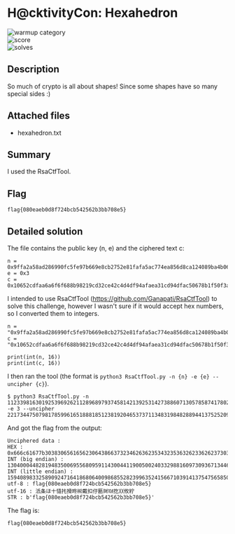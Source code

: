 # H@cktivityCon: Hexahedron
 
![warmup category](https://img.shields.io/badge/Category-Cryptography-brightgreen.svg)  
![score](https://img.shields.io/badge/Score_after_CTF-50-blue.svg)  
![solves](https://img.shields.io/badge/Solves-260-lightgrey.svg) 

## Description
So much of crypto is all about shapes! Since some shapes have so many special sides :)

## Attached files
- hexahedron.txt

## Summary
I used the RsaCtfTool.

## Flag
```
flag{080eaeb0d8f724bcb542562b3bb708e5}
```

## Detailed solution
The file contains the public key (n, e) and the ciphered text c:
```
n = 0x9ffa2a58ad286990fc5fe97b669e8cb2752e81fafa5ac774ea856d8ca124089ba4b06fe21a5d588c1dcb9602838d32cd70e50b85dec21fa79944543176c7a3b8b804ab754af2978f23b09f2905103dd5a4c748df8d9e9a079a5b38f6f69051b3c6582ebc2d2d199b3a97cb7e58af79b90fe08884626d188e194816bd51960a45
e = 0x3
c = 0x10652cdfaa6a6f6f688b98219cd32ce42c4d4df94afaea31cd94dfac50678b1f50f3ab1fd389f9998b6727ffd1a2c06ee6bde21ae85daef63fd0fa694a93f3674dc3f9ea0f2e3283a3d9897137aea12458aa3b8f96c61f3bf74a510bab7e7d8b7af52290d2621f1e06e52e6a7be4896c6465
```
I intended to use RsaCtfTool (https://github.com/Ganapati/RsaCtfTool) to solve this challenge, however I wasn't sure if it would accept hex numbers, so I converted them to integers.
```
n = "0x9ffa2a58ad286990fc5fe97b669e8cb2752e81fafa5ac774ea856d8ca124089ba4b06fe21a5d588c1dcb9602838d32cd70e50b85dec21fa79944543176c7a3b8b804ab754af2978f23b09f2905103dd5a4c748df8d9e9a079a5b38f6f69051b3c6582ebc2d2d199b3a97cb7e58af79b90fe08884626d188e194816bd51960a45"
c = "0x10652cdfaa6a6f6f688b98219cd32ce42c4d4df94afaea31cd94dfac50678b1f50f3ab1fd389f9998b6727ffd1a2c06ee6bde21ae85daef63fd0fa694a93f3674dc3f9ea0f2e3283a3d9897137aea12458aa3b8f96c61f3bf74a510bab7e7d8b7af52290d2621f1e06e52e6a7be4896c6465" 

print(int(n, 16))
print(int(c, 16))
```
I then ran the tool (the format is ```python3 RsaCtfTool.py -n {n} -e {e} --uncipher {c}```).
```
$ python3 RsaCtfTool.py -n 112339816301925396926211289689793745814213925314273886071305785874178028552510482239036537066616690493241410015435402110525284201411608164205573122430898583517515498250410244592963132324072861567753086739636553410154316180827724708002409356129254383468446158145079982391991062389788544378839486986385137994309 -e 3 --uncipher 2217344750798178599616518881851238192046537371134831984828894413752520937378161486880269974456574131502921272953104454680926482208357166098075344508240480152890914678813031666242202555794691235412837030045499161787224264164243336308650477343133919653356349913604131486721125
```
And got the flag from the output:
```
Unciphered data :
HEX : 0x666c61677b30383065616562306438663732346263623534323536326233626237303865357d
INT (big endian) : 13040004482819483500695568095911430044119005002403329881609730936713446088302388627030488445
INT (little endian) : 15940898332589092471641868064009868552823996352415667103914137547565850266448879169635970150
utf-8 : flag{080eaeb0d8f724bcb542562b3bb708e5}
utf-16 : 汦条ほ〸慥扥搰昸㈷戴扣㐵㔲㈶㍢扢〷攸紵
STR : b'flag{080eaeb0d8f724bcb542562b3bb708e5}'
```
The flag is:
```
flag{080eaeb0d8f724bcb542562b3bb708e5}
```
